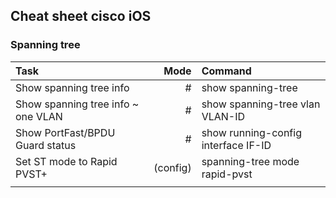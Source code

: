 ## Cheat sheet cisco iOS

### Spanning tree

| Task                                  | Mode            | Command                               |
| :---                                  | ---:            | :---                                  |
| Show spanning tree info               | #               | show spanning-tree                    |
| Show spanning tree info ~ one VLAN    | #               | show spanning-tree vlan VLAN-ID       |
| Show PortFast/BPDU Guard status       | #               | show running-config interface IF-ID   |
| Set ST mode to Rapid PVST+            | (config)        | spanning-tree mode rapid-pvst         |
|                                       |                 |                                       |
